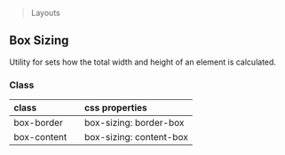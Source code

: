 > Layouts

## Box Sizing

Utility for sets how the total width and height of an element is calculated.

### Class

| class |  | css properties |
|:--|:--|:--|
| box-border |  | box-sizing: border-box |
| box-content  |  | box-sizing: content-box |


